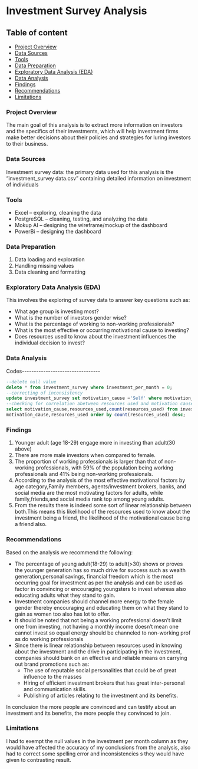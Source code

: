 # Investment Survey Analysis

## Table of content 
- [Project Overview](#project-overview)
- [Data Sources](#data-sources)
- [Tools](#tools)
- [Data Preparation](#data-preparation)
- [Exploratory Data Analysis (EDA)](exploratory-data-analysis-(eda))
- [Data Analysis](#data-analysis)
- [Findings](#findings)
- [Recommendations](#recommendations)
- [Limitations](#limitations)

### Project Overview

The main goal of this analysis is to extract more information on investors and the specifics of their investments, which will help investment firms make better decisions about their policies and strategies for luring investors to their business.

### Data Sources

Investment survey data: the primary data used for this analysis is the “investment_survey data.csv” containing detailed information on investment of individuals

### Tools

- Excel – exploring, cleaning  the data
- PostgreSQL – cleaning, testing, and analyzing the data
- Mokup AI – designing the wireframe/mockup of the dashboard
- PowerBi – designing the dashboard
  
### Data Preparation

1.	Data loading and exploration
2.	Handling missing values
3.	Data cleaning and formatting
   
### Exploratory Data Analysis (EDA)

This involves the exploring of survey data to answer key questions such as:
- What age group is investing most?
- What is the number of investors gender wise?
- What is the percentage of working to non-working professionals?
- What is the most effective or occurring motivational cause to investing?
- Does resources used to know about the investment influences the individual decision to invest?

### Data Analysis

Codes---------------------------------
```Sql
--delete null value
delete * from investment_survey where investment_per_month = 0;
--correcting of inconsistency
update investment_survey set motivation_cause ='Self' where motivation_cause ='Self ';
--checking for correlation abetween resources used and motivation cause
select motivation_cause,resources_used,count(resources_used) from investment_survey group by
motivation_cause,resources_used order by count(resources_used) desc;

```

### Findings

1.	Younger adult  (age 18-29) engage more in investing than adult(30 above)
2.	There are more male investors when compared to female.
3.	The proportion of working professionals is larger than that of non-working professionals, with 59% of the population being working professionals and 41% being non-working professionals. 
4.	According to the analysis of the most effective motivational factors by age category,Family members, agents/investment brokers, banks, and social media are the most motivating factors for adults, while family,friends,and social media rank top among young adults.
5.	From the results there is indeed some sort of linear relationship between both.This means this likelihood of the resources used to know about the investment being a friend, the likelihood of the motivational cause being a friend also.
   
### Recommendations
Based on the analysis we recommend the following:
- 	The percentage of young adult(18-29) to adult(>30) shows or proves the younger generation has so much drive for success such as wealth generation,personal savings, financial freedom which is the most occurring goal for investment as per the analysis and can be used as  factor in convincing or encouraging youngsters to invest whereas also educating adults what they stand to gain.
- Investment companies should channel more energy to the female gender thereby encouraging and educating them on what they stand to gain as women too also has lot to offer.
- It should be noted that not being a working professional doesn’t limit one from investing, not having a monthly income doesn’t mean one cannot invest so equal energy should be channeled to non-working prof as do working professionals
- Since there is linear relationship between resources used in knowing about the investment and the drive in participating in the investment, companies should bank on an effective and reliable means on carrying out brand promotions such as:
  - The use of reputable social personalities that could be of great influence to the masses
  -  Hiring of efficient investment brokers that has great inter-personal and communication skills.
  - Publishing of articles relating to the investment and its benefits.

In conclusion the more people are convinced and can testify about an investment and its benefits, the more people they convinced to join.
  
### Limitations

I had to exempt the null values in the investment per month column as they would have affected the accuracy of my conclusions from the analysis, also had to correct some spelling error and inconsistencies s they would have given to contrasting result.

